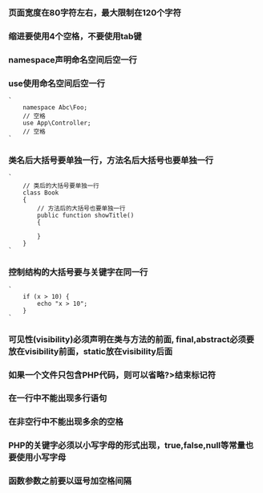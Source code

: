 ### 页面宽度在80字符左右，最大限制在120个字符

### 缩进要使用4个空格，不要使用tab键

### namespace声明命名空间后空一行

### use使用命名空间后空一行

    `
    	namespace Abc\Foo;
    	// 空格
    	use App\Controller;
    	// 空格
    `

### 类名后大括号要单独一行，方法名后大括号也要单独一行

    `
    	// 类后的大括号要单独一行
    	class Book
    	{
    		// 方法后的大括号也要单独一行
    		public function showTitle()
    		{

    		}
    	}
    `

### 控制结构的大括号要与关键字在同一行

    `
    	if (x > 10) {
    		echo "x > 10";
    	}
    `

### 可见性(visibility)必须声明在类与方法的前面, final,abstract必须要放在visibility前面，static放在visibility后面

### 如果一个文件只包含PHP代码，则可以省略?>结束标记符

### 在一行中不能出现多行语句

### 在非空行中不能出现多余的空格

### PHP的关键字必须以小写字母的形式出现，true,false,null等常量也要使用小写字母

### 函数参数之前要以逗号加空格间隔